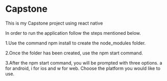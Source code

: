 # Capstone
This is my Capstone project using react native

In order to run the application follow the steps mentioned below.

1.Use the command npm install to create the node_modules folder.

2.Once the folder has been created, use the npm start command.

3.After the npm start command, you will be prompted with three options. a for android, i for ios and w for web. Choose the platform you would like to use.
